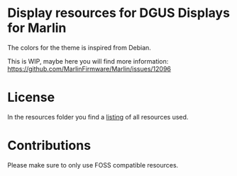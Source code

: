# Display resources for DGUS Displays for Marlin

The colors for the theme is inspired from Debian.

This is WIP, maybe here you will find more information:
 https://github.com/MarlinFirmware/Marlin/issues/12096

# License

In the resources folder you find a [listing](resources/readme.md) of all resources used.

# Contributions

Please make sure to only use FOSS compatible resources.
